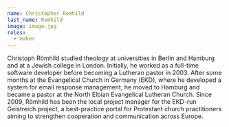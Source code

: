 ```yaml
---
name: Christopher Romhild
last_name: Romhild
image: image.jpg
roles:
  - maker
---
```

Christoph Römhild studied theology at universities in Berlin and Hamburg and at a Jewish college in London. Initially, he worked as a full-time software developer before becoming a Lutheran pastor in 2003. After some months at the Evangelical Church in Germany (EKD), where he developed a system for email response management, he moved to Hamburg and became a pastor at the North Elbian Evangelical Lutheran Church. Since 2009, Römhild has been the local project manager for the EKD-run Geistreich project, a best-practice portal for Protestant church practitioners aiming to strengthen cooperation and communication across Europe.
